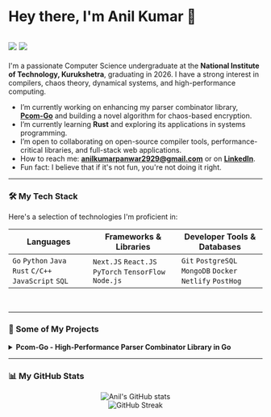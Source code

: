 # Hey there, I'm Anil Kumar 👋

<a href="https://linkedin.com/in/uneel"><img src="https://img.shields.io/badge/linkedin-%230077B5.svg?&style=for-the-badge&logo=linkedin&logoColor=white" /></a>
<a href="https://github.com/BlackBuck"><img src="https://img.shields.io/badge/github-%23121011.svg?&style=for-the-badge&logo=github&logoColor=white" /></a>
---

I'm a passionate Computer Science undergraduate at the **National Institute of Technology, Kurukshetra**, graduating in 2026. I have a strong interest in compilers, chaos theory, dynamical systems, and high-performance computing.

-    I’m currently working on enhancing my parser combinator library, **[Pcom-Go](https://github.com/BlackBuck/pcom-go)** and building a novel algorithm for chaos-based encryption.
-    I’m currently learning **Rust**  and exploring its applications in systems programming.
-    I’m open to collaborating on open-source compiler tools, performance-critical libraries, and full-stack web applications.
-    How to reach me: **anilkumarpanwar2929@gmail.com**  or on **[LinkedIn](https://linkedin.com/in/uneel)**.
-    Fun fact: I believe that if it's not fun, you're not doing it right.

---

### 🛠️ My Tech Stack

Here's a selection of technologies I'm proficient in:

| Languages                                       | Frameworks & Libraries                          | Developer Tools & Databases                            |
| ----------------------------------------------- | ----------------------------------------------- | ------------------------------------------------------ |
| `Go` `Python` `Java` `Rust` `C/C++` `JavaScript` `SQL` | `Next.JS` `React.JS` `PyTorch` `TensorFlow` `Node.js` | `Git` `PostgreSQL` `MongoDB` `Docker` `Netlify` `PostHog` |

<br/>

---

### 🚀 Some of My Projects

<details>
<summary><b>Pcom-Go - High-Performance Parser Combinator Library in Go</b></summary>

- **Description**: An engineered high-performance parser combinator library in Go that has received 10+ GitHub stars.
- **Key Features**:
    - Architected a checkpoint/rollback system to boost developer productivity in complex parsing scenarios.
    - Improved performance by **3x** in nested parsers by reducing memory allocations and avoiding redundant copies.
    - Enhanced the developer experience with color-coded error messages and full backtracking support.
- **Tech**: `Go`
- **[Source Code](https://github.com/BlackBuck/pcom-go)** 

</details>

---

### 📊 My GitHub Stats

<p align="center">
  <img src="https://github-readme-stats.vercel.app/api?username=BlackBuck&show_icons=true&theme=radical" alt="Anil's GitHub stats" /><br/>
  <img src="https://streak-stats.demolab.com?user=BlackBuck&theme=radical" alt="GitHub Streak" />
</p>
